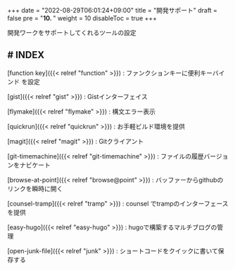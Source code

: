 +++
date = "2022-08-29T06:01:24+09:00"
title = "開発サポート"
draft = false
pre = "<b>10. </b>"
weight = 10
disableToc = true
+++

開発ワークをサポートしてくれるツールの設定


## # INDEX

[function key]({{< relref "function" >}})
: ファンクションキーに便利キーバインド を設定

[gist]({{< relref "gist" >}})
: Gistインターフェイス

[flymake]({{< relref "flymake" >}})
: 構文エラー表示

[quickrun]({{< relref "quickrun" >}})
: お手軽ビルド環境を提供

[magit]({{< relref "magit" >}})
: Gitクライアント

[git-timemachine]({{< relref "git-timemachine" >}})
: ファイルの履歴バージョンをナビケート

[browse-at-point]({{< relref "browse@point" >}})
: バッファーからgithubのリンクを瞬時に開く

[counsel-tramp]({{< relref "tramp" >}})
: counsel でtrampのインターフェースを提供

[easy-hugo]({{< relref "easy-hugo" >}})
: hugoで構築するマルチブログの管理

[open-junk-file]({{< relref "junk" >}})
: ショートコードをクイックに書いて保存する


